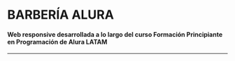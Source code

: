 # BARBERÍA ALURA

#### Web responsive desarrollada a lo largo del curso Formación Principiante en Programación de Alura LATAM

---
